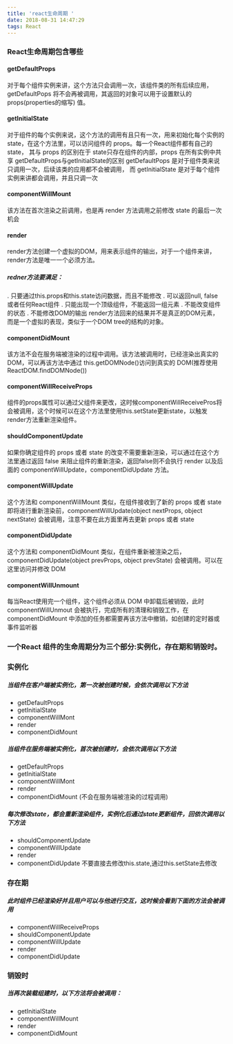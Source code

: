```yaml
---
title: 'react生命周期 '
date: 2018-08-31 14:47:29
tags: React
---
```

### React生命周期包含哪些
 #### getDefaultProps
  对于每个组件实例来讲，这个方法只会调用一次，该组件类的所有后续应用，getDefaultPops 
  将不会再被调用，其返回的对象可以用于设置默认的 props(properties的缩写) 值。
 #### getInitialState
 对于组件的每个实例来说，这个方法的调用有且只有一次，用来初始化每个实例的 state，在这个方法里，可以访问组件的 props。每一个React组件都有自己的 state，
 其与 props 的区别在于 state只存在组件的内部，props 在所有实例中共享
 getDefaultProps与getInitialState的区别
  getDefaultPops 是对于组件类来说只调用一次，后续该类的应用都不会被调用，
  而 getInitialState 是对于每个组件实例来讲都会调用，并且只调一次
 #### componentWillMount
  该方法在首次渲染之前调用，也是再 render 方法调用之前修改 state 的最后一次机会
 #### render
 render方法创建一个虚拟的DOM，用来表示组件的输出，对于一个组件来讲，render方法是唯一一个必须方法。
 ##### redner方法要满足：
 . 只要通过this.props和this.state访问数据，而且不能修改
 . 可以返回null, false 或者任何React组件
 . 只能出现一个顶级组件，不能返回一组元素
 . 不能改变组件的状态 
 . 不能修改DOM的输出
 render方法回来的结果并不是真正的DOM元素，而是一个虚拟的表现，类似于一个DOM tree的结构的对象。
 #### componentDidMount
 该方法不会在服务端被渲染的过程中调用。该方法被调用时，已经渲染出真实的 DOM，可以再该方法中通过 this.getDOMNode()访问到真实的 DOM(推荐使用 ReactDOM.findDOMNode())
 #### componentWillReceiveProps
 组件的props属性可以通过父组件来更改，这时候componentWillReceivePros将会被调用，这个时候可以在这个方法里使用this.setState更新state，以触发render方法重新渲染组件。
 #### shouldComponentUpdate
 如果你确定组件的 props 或者 state 的改变不需要重新渲染，可以通过在这个方法里通过返回 false 来阻止组件的重新渲染，返回false则不会执行 render 以及后面的 componentWillUpdate，componentDidUpdate 方法。
 #### componentWillUpdate
这个方法和 componentWillMount 类似，在组件接收到了新的 props 或者 state 即将进行重新渲染前，componentWillUpdate(object nextProps, object nextState) 会被调用，注意不要在此方面里再去更新 props 或者 state
 #### componentDidUpdate
 这个方法和 componentDidMount 类似，在组件重新被渲染之后，componentDidUpdate(object prevProps, object prevState) 会被调用。可以在这里访问并修改 DOM
 #### componentWillUnmount
 每当React使用完一个组件，这个组件必须从 DOM 中卸载后被销毁，此时 componentWillUnmout 会被执行，完成所有的清理和销毁工作，在 componentDidMount 中添加的任务都需要再该方法中撤销，如创建的定时器或事件监听器
 ### 一个React 组件的生命周期分为三个部分:实例化，存在期和销毁时。
 ### 实例化
 ##### 当组件在客户端被实例化，第一次被创建时候，会依次调用以下方法
 - getDefaultProps
 - getInitialState
 - componentWillMont
 - render
 - componentDidMount
 ##### 当组件在服务端被实例化，首次被创建时，会依次调用以下方法
 - getDefaultProps
 - getInitialState
 - componentWillMont
 - render 
 - componentDidMount (不会在服务端被渲染的过程调用) 
 ##### 每次修改state，都会重新渲染组件，实例化后通过state更新组件，回依次调用以下方法
 - shouldComponentUpdate
 - componentWillUpdate
 - render
 - componentDidUpdate
 不要直接去修改this.state,通过this.setState去修改
 ### 存在期
 ##### 此时组件已经渲染好并且用户可以与他进行交互，这时候会看到下面的方法会被调用
 - componentWillReceiveProps
 - shouldComponentUpdate
 - componentWillUpdate
 - render
 - componentDidUpdate
 ### 销毁时
 ##### 当再次装载组建时，以下方法将会被调用：
 - getInitialState
 - componentWillMount
 - render
 - componentDidMount